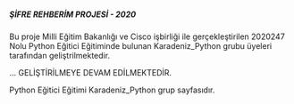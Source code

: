 #####  ŞİFRE REHBERİM PROJESİ - 2020 #####


Bu proje Milli Eğitim Bakanlığı ve Cisco işbirliği ile gerçekleştirilen 2020247 Nolu Python Eğitici Eğitiminde bulunan Karadeniz_Python grubu üyeleri tarafından geliştrilmektedir.

...
GELİŞTİRİLMEYE DEVAM EDİLMEKTEDİR.



Python Eğitici Eğitimi Karadeniz_Python grup sayfasıdır.
